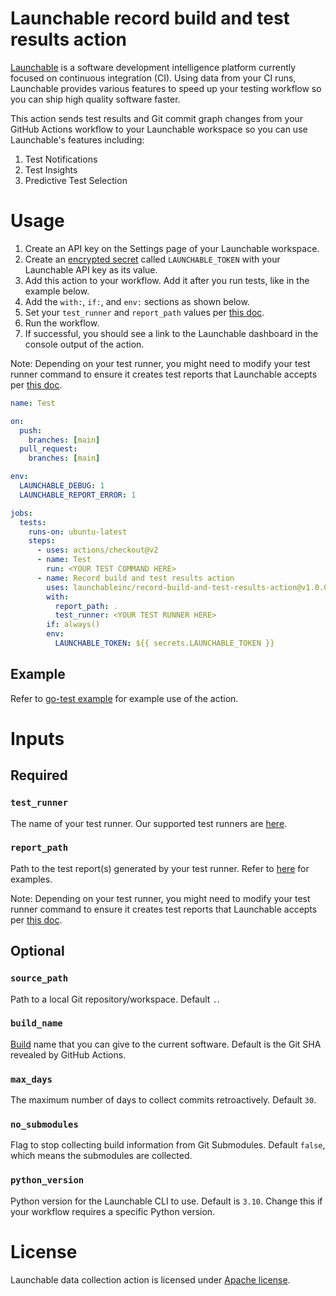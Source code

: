 # Launchable record build and test results action

[Launchable](https://www.launchableinc.com/) is a software development intelligence platform currently focused on continuous integration (CI). Using data from your CI runs, Launchable provides various features to speed up your testing workflow so you can ship high quality software faster.

This action sends test results and Git commit graph changes from your GitHub Actions workflow to your Launchable workspace so you can use Launchable's features including:

1. Test Notifications
2. Test Insights
3. Predictive Test Selection

# Usage

1. Create an API key on the Settings page of your Launchable workspace.
2. Create an [encrypted secret](https://docs.github.com/en/actions/security-guides/encrypted-secrets#creating-encrypted-secrets-for-a-repository) called `LAUNCHABLE_TOKEN` with your Launchable API key as its value.
3. Add this action to your workflow. Add it after you run tests, like in the example below.
4. Add the `with:`, `if:`, and `env:` sections as shown below.
5. Set your `test_runner` and `report_path` values per [this doc](https://www.launchableinc.com/docs/sending-data-to-launchable/using-ci-integrations/using-the-launchable-github-action/#add-the-launchable-action).
6. Run the workflow.
7. If successful, you should see a link to the Launchable dashboard in the console output of the action.

Note: Depending on your test runner, you might need to modify your test runner command to ensure it creates test reports that Launchable accepts per [this doc](https://www.launchableinc.com/docs/sending-data-to-launchable/using-ci-integrations/using-the-launchable-github-action/#update-your-test-runner-command).


```yaml
name: Test

on:
  push:
    branches: [main]
  pull_request:
    branches: [main]

env:
  LAUNCHABLE_DEBUG: 1
  LAUNCHABLE_REPORT_ERROR: 1

jobs:
  tests:
    runs-on: ubuntu-latest
    steps:
      - uses: actions/checkout@v2
      - name: Test
        run: <YOUR TEST COMMAND HERE>
      - name: Record build and test results action
        uses: launchableinc/record-build-and-test-results-action@v1.0.0
        with:
          report_path: .
          test_runner: <YOUR TEST RUNNER HERE>
        if: always()
        env:
          LAUNCHABLE_TOKEN: ${{ secrets.LAUNCHABLE_TOKEN }}
```

## Example

Refer to [go-test example](./.github/workflows/go-test-example.yaml) for example use of the action.

# Inputs

## Required

### `test_runner`

The name of your test runner. Our supported test runners are [here](https://www.launchableinc.com/docs/sending-data-to-launchable/using-ci-integrations/using-the-launchable-github-action/).

### `report_path`

Path to the test report(s) generated by your test runner. Refer to [here](https://www.launchableinc.com/docs/sending-data-to-launchable/using-ci-integrations/using-the-launchable-github-action/) for examples.

Note: Depending on your test runner, you might need to modify your test runner command to ensure it creates test reports that Launchable accepts per [this doc](https://www.launchableinc.com/docs/sending-data-to-launchable/using-ci-integrations/using-the-launchable-github-action/#update-your-test-runner-command).

## Optional

### `source_path`

Path to a local Git repository/workspace. Default `.`.

### `build_name`

[Build](https://docs.launchableinc.com/concepts/build) name that you can give to the current software. Default is the Git SHA revealed by GitHub Actions.

### `max_days`

The maximum number of days to collect commits retroactively. Default `30`.

### `no_submodules`

Flag to stop collecting build information from Git Submodules. Default `false`, which means the submodules are collected.

### `python_version`

Python version for the Launchable CLI to use. Default is `3.10`. Change this if your workflow requires a specific Python version.

# License
Launchable data collection action is licensed under [Apache license](./LICENSE).
